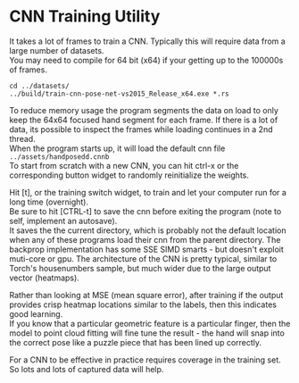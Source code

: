 # CNN Training Utility

It takes a lot of frames to train a CNN.  Typically this will require data from a large number of datasets.  
You may need to compile for 64 bit (x64) if your getting up to the 100000s of frames.
```
cd ../datasets/
../build/train-cnn-pose-net-vs2015_Release_x64.exe *.rs
```

To reduce memory usage the program segments the data on load 
to only keep the 64x64 focused hand segment for each frame.
If there is a lot of data, its possible to inspect the frames while loading continues in a 2nd thread.  
When the program starts up, it will load the default cnn file ```../assets/handposedd.cnnb```  
To start from scratch with a new CNN, you can hit ctrl-x or the corresponding button widget to 
randomly reinitialize the weights.

 
Hit [t], or the training switch widget, to train and let your computer run for a long time (overnight).  
Be sure to hit [CTRL-t] to save the cnn before exiting the program (note to self, implement an autosave).  
It saves the the current directory, which is probably not the default location when any of these programs load their cnn from the parent directory.
The backprop implementation has some SSE SIMD smarts - but doesn't exploit muti-core or gpu.
The architecture of the CNN is pretty typical, similar to Torch's housenumbers sample, but much wider due to the large output vector (heatmaps).

Rather than looking at MSE (mean square error), after training if the output provides crisp heatmap 
locations similar to the labels, then this indicates good learning.   
If you know that a particular geometric feature is a particular finger, 
then the model to point cloud fitting will fine tune the result - the hand will snap 
into the correct pose like a puzzle piece that has been lined up correctly.

For a CNN to be effective in practice requires coverage in the training set.  
So lots and lots of captured data will help.

